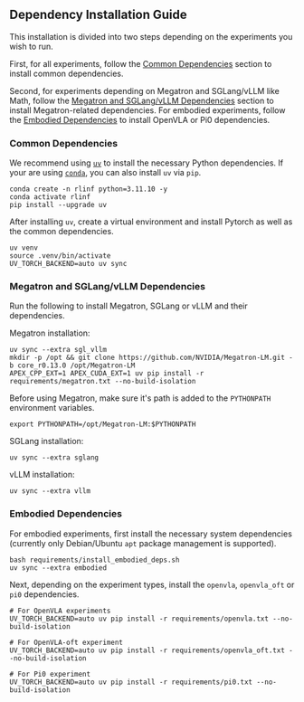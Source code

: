 ## Dependency Installation Guide

This installation is divided into two steps depending on the experiments you wish to run.

First, for all experiments, follow the [Common Dependencies](#common-dependencies) section to install common dependencies.

Second, for experiments depending on Megatron and SGLang/vLLM like Math, follow the [Megatron and SGLang/vLLM Dependencies](#megatron-and-sglangvllm-dependencies) section to install Megatron-related dependencies.
For embodied experiments, follow the [Embodied Dependencies](#embodied-dependencies) to install OpenVLA or Pi0 dependencies.

### Common Dependencies
We recommend using [`uv`](https://docs.astral.sh/uv/) to install the necessary Python dependencies.
If your are using [`conda`](https://docs.conda.io/projects/conda/en/latest/user-guide/getting-started.html), you can also install `uv` via `pip`.
```shell
conda create -n rlinf python=3.11.10 -y
conda activate rlinf
pip install --upgrade uv
```

After installing `uv`, create a virtual environment and install Pytorch as well as the common dependencies.
```shell
uv venv
source .venv/bin/activate
UV_TORCH_BACKEND=auto uv sync
```

### Megatron and SGLang/vLLM Dependencies
Run the following to install Megatron, SGLang or vLLM and their dependencies.

Megatron installation:
```shell
uv sync --extra sgl_vllm
mkdir -p /opt && git clone https://github.com/NVIDIA/Megatron-LM.git -b core_r0.13.0 /opt/Megatron-LM
APEX_CPP_EXT=1 APEX_CUDA_EXT=1 uv pip install -r requirements/megatron.txt --no-build-isolation
```
Before using Megatron, make sure it's path is added to the `PYTHONPATH` environment variables.
```shell
export PYTHONPATH=/opt/Megatron-LM:$PYTHONPATH
```

SGLang installation:
```shell
uv sync --extra sglang
```

vLLM installation:
```shell
uv sync --extra vllm
```

### Embodied Dependencies
For embodied experiments, first install the necessary system dependencies (currently only Debian/Ubuntu `apt` package management is supported).
```shell
bash requirements/install_embodied_deps.sh
uv sync --extra embodied
```
Next, depending on the experiment types, install the `openvla`, `openvla_oft` or `pi0` dependencies.
```shell
# For OpenVLA experiments
UV_TORCH_BACKEND=auto uv pip install -r requirements/openvla.txt --no-build-isolation

# For OpenVLA-oft experiment
UV_TORCH_BACKEND=auto uv pip install -r requirements/openvla_oft.txt --no-build-isolation

# For Pi0 experiment
UV_TORCH_BACKEND=auto uv pip install -r requirements/pi0.txt --no-build-isolation
```